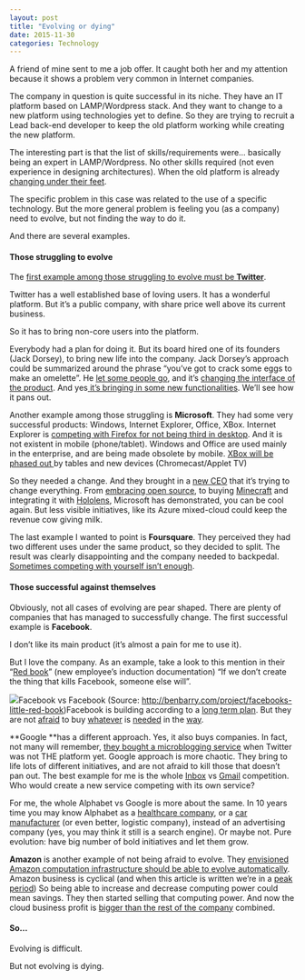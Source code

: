 ```yaml
---
layout: post
title: "Evolving or dying"
date: 2015-11-30
categories: Technology
---
```


A friend of mine sent to me a job offer. It caught both her and my attention because it shows a problem very common in Internet companies.

The company in question is quite successful in its niche. They have an IT platform based on LAMP/Wordpress stack. And they want to change to a new platform using technologies yet to define. So they are trying to recruit a Lead back-end developer to keep the old platform working while creating the new platform.

The interesting part is that the list of skills/requirements were… basically being an expert in LAMP/Wordpress. No other skills required (not even experience in designing architectures). When the old platform is already[ changing under their feet](https://developer.wordpress.com/calypso/).

The specific problem in this case was related to the use of a specific technology. But the more general problem is feeling you (as a company) need to evolve, but not finding the way to do it.

And there are several examples.

#### Those struggling to evolve

The [first example among those struggling to evolve must be **Twitter**](https://medium.com/@adamscrabble/starting-the-twitter-post-mortem-1ae524c264b6#.jxhykemqi).

Twitter has a well established base of loving users. It has a wonderful platform. But it’s a public company, with share price well above its current business.

So it has to bring non-core users into the platform.

Everybody had a plan for doing it. But its board hired one of its founders (Jack Dorsey), to bring new life into the company. Jack Dorsey’s approach could be summarized around the phrase “you’ve got to crack some eggs to make an omelette”. He [let some people go](http://www.wired.com/2015/10/twitter-layoffs/), and it’s [changing the interface of the product](http://www.wired.com/2015/11/twitter-ditching-stars-for-hearts-are-about-getting-new-users-and-keeping-them/). And yes[ it’s bringing in some new functionalities](https://about.twitter.com/moments). We’ll see how it pans out.

Another example among those struggling is **Microsoft**. They had some very successful products: Windows, Internet Explorer, Office, XBox. Internet Explorer is [competing with Firefox for not being third in desktop](http://gs.statcounter.com/). And it is not existent in mobile (phone/tablet). Windows and Office are used mainly in the enterprise, and are being made obsolete by mobile. [XBox will be phased out ](http://ben-evans.com/benedictevans/2015/11/24/tv-mobile-and-the-living-room)by tables and new devices (Chromecast/Applet TV)

So they needed a change. And they brought in a [new CEO](https://en.wikipedia.org/wiki/Satya_Nadella) that it’s trying to change everything. From [embracing open source](https://github.com/Microsoft), to buying [Minecraft](http://www.bbc.co.uk/news/technology-29204518) and integrating it with [Hololens](http://www.microsoft.com/microsoft-hololens/en-us), Microsoft has demonstrated, you can be cool again. But less visible initiatives, like its Azure mixed-cloud could keep the revenue cow giving milk.

The last example I wanted to point is **Foursquare**. They perceived they had two different uses under the same product, so they decided to split. The result was clearly disappointing and the company needed to backpedal. [Sometimes competing with yourself isn’t enough](http://www.engadget.com/2015/06/24/foursquare-swarm-split/).

#### Those successful against themselves

Obviously, not all cases of evolving are pear shaped. There are plenty of companies that has managed to successfully change. The first successful example is **Facebook**.

I don’t like its main product (it’s almost a pain for me to use it).

But I love the company. As an example, take a look to this mention in their “[Red book](http://benbarry.com/project/facebooks-little-red-book)” (new employee’s induction documentation) “If we don’t create the thing that kills Facebook, someone else will”.

![](/img/1*TvQxdyFdX4bH4uCDvtxZKA.jpeg)Facebook vs Facebook (Source: <http://benbarry.com/project/facebooks-little-red-book>)Facebook is building according to a [long term plan](http://www.fastcompany.com/3052885/mark-zuckerberg-facebook). But they are not [afraid](http://techcrunch.com/2009/08/10/facebook-acquires-friendfeed/) to buy [whatever](http://newsroom.fb.com/news/2012/04/facebook-to-acquire-instagram/) is [needed](http://newsroom.fb.com/news/2014/02/facebook-to-acquire-whatsapp/) in the [way](https://www.facebook.com/zuck/posts/10101319050523971).

**Google **has a different approach. Yes, it also buys companies. In fact, not many will remember, [they bought a microblogging service](http://readwrite.com/2007/10/09/google_acquires_jaiku) when Twitter was not THE platform yet. Google approach is more chaotic. They bring to life lots of different initiatives, and are not afraid to kill those that doesn’t pan out. The best example for me is the whole [Inbox](https://inbox.google.com/) vs [Gmail](https://mail.google.com/) competition. Who would create a new service competing with its own service?

For me, the whole Alphabet vs Google is more about the same. In 10 years time you may know Alphabet as a [healthcare company](http://www.forbes.com/sites/bijankhosravi/2015/09/22/alphabetgoogle-targets-healthcare-innovations-will-boost-opportunities-for-entrepreneurs/), or a [car manufacturer](https://www.google.com/selfdrivingcar/) (or even better, logistic company), instead of an advertising company (yes, you may think it still is a search engine). Or maybe not. Pure evolution: have big number of bold initiatives and let them grow.

**Amazon** is another example of not being afraid to evolve. They [envisioned Amazon computation infrastructure should be able to evolve automatically](https://en.wikipedia.org/wiki/Amazon_Web_Services#History). Amazon business is cyclical (and when this article is written we’re in a [peak period](https://medium.com/@gonfva/amazon-fire-prepare-for-fireos-edc2c94c961c#.7sxuxiha3)) So being able to increase and decrease computing power could mean savings. They then started selling that computing power. And now the cloud business profit is [bigger than the rest of the company](http://time.com/4084897/amazon-amzn-aws/) combined.

#### So…

Evolving is difficult.

But not evolving is dying.
